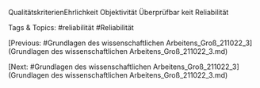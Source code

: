 QualitätskriterienEhrlichkeit
Objektivität
Überprüfbar
keit
Reliabilität

   Tags & Topics:
   #reliabilität
   #Reliabilität

[Previous: #Grundlagen des wissenschaftlichen Arbeitens_Groß_211022_3](Grundlagen des wissenschaftlichen Arbeitens_Groß_211022_3.md)

[Next: #Grundlagen des wissenschaftlichen Arbeitens_Groß_211022_3](Grundlagen des wissenschaftlichen Arbeitens_Groß_211022_3.md)